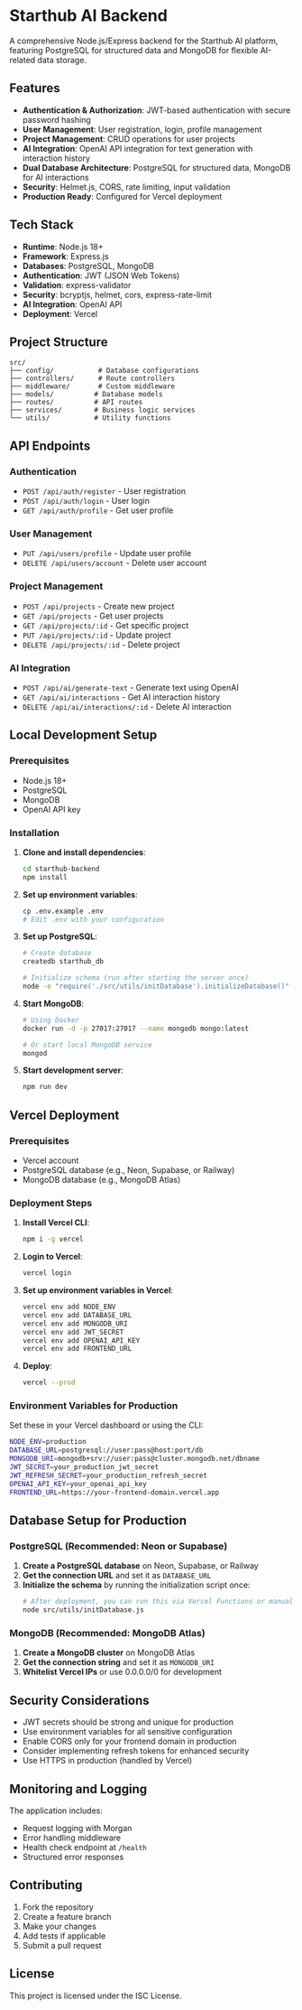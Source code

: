 # Starthub AI Backend

A comprehensive Node.js/Express backend for the Starthub AI platform, featuring PostgreSQL for structured data and MongoDB for flexible AI-related data storage.

## Features

- **Authentication & Authorization**: JWT-based authentication with secure password hashing
- **User Management**: User registration, login, profile management
- **Project Management**: CRUD operations for user projects
- **AI Integration**: OpenAI API integration for text generation with interaction history
- **Dual Database Architecture**: PostgreSQL for structured data, MongoDB for AI interactions
- **Security**: Helmet.js, CORS, rate limiting, input validation
- **Production Ready**: Configured for Vercel deployment

## Tech Stack

- **Runtime**: Node.js 18+
- **Framework**: Express.js
- **Databases**: PostgreSQL, MongoDB
- **Authentication**: JWT (JSON Web Tokens)
- **Validation**: express-validator
- **Security**: bcryptjs, helmet, cors, express-rate-limit
- **AI Integration**: OpenAI API
- **Deployment**: Vercel

## Project Structure

```
src/
├── config/           # Database configurations
├── controllers/      # Route controllers
├── middleware/       # Custom middleware
├── models/          # Database models
├── routes/          # API routes
├── services/        # Business logic services
└── utils/           # Utility functions
```

## API Endpoints

### Authentication
- `POST /api/auth/register` - User registration
- `POST /api/auth/login` - User login
- `GET /api/auth/profile` - Get user profile

### User Management
- `PUT /api/users/profile` - Update user profile
- `DELETE /api/users/account` - Delete user account

### Project Management
- `POST /api/projects` - Create new project
- `GET /api/projects` - Get user projects
- `GET /api/projects/:id` - Get specific project
- `PUT /api/projects/:id` - Update project
- `DELETE /api/projects/:id` - Delete project

### AI Integration
- `POST /api/ai/generate-text` - Generate text using OpenAI
- `GET /api/ai/interactions` - Get AI interaction history
- `DELETE /api/ai/interactions/:id` - Delete AI interaction

## Local Development Setup

### Prerequisites
- Node.js 18+
- PostgreSQL
- MongoDB
- OpenAI API key

### Installation

1. **Clone and install dependencies**:
   ```bash
   cd starthub-backend
   npm install
   ```

2. **Set up environment variables**:
   ```bash
   cp .env.example .env
   # Edit .env with your configuration
   ```

3. **Set up PostgreSQL**:
   ```bash
   # Create database
   createdb starthub_db
   
   # Initialize schema (run after starting the server once)
   node -e "require('./src/utils/initDatabase').initializeDatabase()"
   ```

4. **Start MongoDB**:
   ```bash
   # Using Docker
   docker run -d -p 27017:27017 --name mongodb mongo:latest
   
   # Or start local MongoDB service
   mongod
   ```

5. **Start development server**:
   ```bash
   npm run dev
   ```

## Vercel Deployment

### Prerequisites
- Vercel account
- PostgreSQL database (e.g., Neon, Supabase, or Railway)
- MongoDB database (e.g., MongoDB Atlas)

### Deployment Steps

1. **Install Vercel CLI**:
   ```bash
   npm i -g vercel
   ```

2. **Login to Vercel**:
   ```bash
   vercel login
   ```

3. **Set up environment variables in Vercel**:
   ```bash
   vercel env add NODE_ENV
   vercel env add DATABASE_URL
   vercel env add MONGODB_URI
   vercel env add JWT_SECRET
   vercel env add OPENAI_API_KEY
   vercel env add FRONTEND_URL
   ```

4. **Deploy**:
   ```bash
   vercel --prod
   ```

### Environment Variables for Production

Set these in your Vercel dashboard or using the CLI:

```bash
NODE_ENV=production
DATABASE_URL=postgresql://user:pass@host:port/db
MONGODB_URI=mongodb+srv://user:pass@cluster.mongodb.net/dbname
JWT_SECRET=your_production_jwt_secret
JWT_REFRESH_SECRET=your_production_refresh_secret
OPENAI_API_KEY=your_openai_api_key
FRONTEND_URL=https://your-frontend-domain.vercel.app
```

## Database Setup for Production

### PostgreSQL (Recommended: Neon or Supabase)

1. **Create a PostgreSQL database** on Neon, Supabase, or Railway
2. **Get the connection URL** and set it as `DATABASE_URL`
3. **Initialize the schema** by running the initialization script once:
   ```bash
   # After deployment, you can run this via Vercel Functions or manually
   node src/utils/initDatabase.js
   ```

### MongoDB (Recommended: MongoDB Atlas)

1. **Create a MongoDB cluster** on MongoDB Atlas
2. **Get the connection string** and set it as `MONGODB_URI`
3. **Whitelist Vercel IPs** or use 0.0.0.0/0 for development

## Security Considerations

- JWT secrets should be strong and unique for production
- Use environment variables for all sensitive configuration
- Enable CORS only for your frontend domain in production
- Consider implementing refresh tokens for enhanced security
- Use HTTPS in production (handled by Vercel)

## Monitoring and Logging

The application includes:
- Request logging with Morgan
- Error handling middleware
- Health check endpoint at `/health`
- Structured error responses

## Contributing

1. Fork the repository
2. Create a feature branch
3. Make your changes
4. Add tests if applicable
5. Submit a pull request

## License

This project is licensed under the ISC License.
